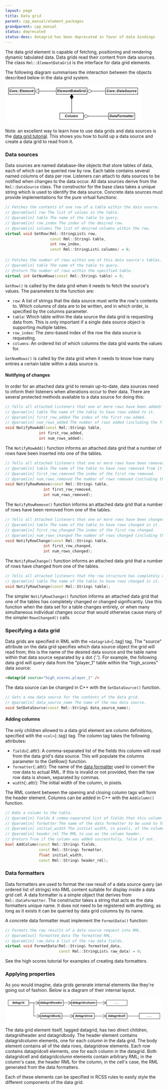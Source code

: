 ```yaml
---
layout: page
title: Data grid
parent: cpp_manual/element_packages
grandparent: cpp_manual
status: deprecated
status-desc: datagrid has been deprecated in favor of data bindings
---
```


The data grid element is capable of fetching, positioning and rendering dynamic tabulated data. Data grids read their content from data sources. The class `Rml::ElementDataGrid` is the interface for data grid elements.

The following diagram summarises the interaction between the objects described below in the data grid system.

![data_grid_1.gif](data_grid_1.gif)

Note: an excellent way to learn how to use data grids and data sources is the [data grid tutorial](../../tutorials/datagrid.html). This shows you how to build up a data source and create a data grid to read from it.

### Data sources

Data sources are named database-like objects that store tables of data, each of which can be queried row by row. Each table contains several named columns of data per row. Listeners can attach to data sources to be notified when changes to the data occur. All data sources derive from the `Rml::DataSource` class. The constructor for the base class takes a unique string which is used to identify the data source. Concrete data sources must provide implementations for the pure virtual functions:

```cpp
// Fetches the contents of one row of a table within the data source.
// @param[out] row The list of values in the table.
// @param[in] table The name of the table to query.
// @param[in] row_index The index of the desired row.
// @param[in] columns The list of desired columns within the row.
virtual void GetRow(Rml::StringList& row,
                    const Rml::String& table,
                    int row_index,
                    const Rml::StringList& columns) = 0;

// Fetches the number of rows within one of this data source's tables.
// @param[in] table The name of the table to query.
// @return The number of rows within the specified table.
virtual int GetNumRows(const Rml::String& table) = 0;
```

`GetRow()` is called by the data grid when it needs to fetch the source's values. The parameters to the function are:

* `row`: A list of strings that the data source must write the row's contents to. Which columns of data are to be written, and in which order, is specified by the columns parameter.
* `table`: Which table within the data source the data grid is requesting data from. This is only important if a single data source object is supporting multiple tables.
* `row_index`: The zero-based index of the row the data source is requesting.
* `columns`: An ordered list of which columns the data grid wants the values for. 

`GetNumRows()` is called by the data grid when it needs to know how many entries a certain table within a data source is.

#### Notifying of changes

In order for an attached data grid to remain up-to-date, data sources need to inform their listeners when alterations occur to their data. There are several protected methods available to a data source for doing this:

```cpp
// Tells all attached listeners that one or more rows have been added/ to the data source.
// @param[in] table The name of the table to have rows added to it.
// @param[in] first_row_added The index of the first row added.
// @param[in] num_rows_added The number of rows added (including the first row).
void NotifyRowAdd(const Rml::String& table,
               int first_row_added,
               int num_rows_added);
```

The `NotifyRowAdd()` function informs an attached data grid that a number of rows have been inserted into one of the tables.

```cpp
// Tells all attached listeners that one or more rows have been removed from the data source.
// @param[in] table The name of the table to have rows removed from it.
// @param[in] first_row_removed The index of the first row removed.
// @param[in] num_rows_removed The number of rows removed (including the first row).
void NotifyRowRemove(const Rml::String& table,
                 int first_row_removed,
                 int num_rows_removed);
```

The `NotifyRowRemove()` function informs an attached data grid that a number of rows have been removed from one of the tables.

```cpp
// Tells all attached listeners that one or more rows have been changed in the data source.
// @param[in] table The name of the table to have rows changed in it.
// @param[in] first_row_changed The index of the first row changed.
// @param[in] num_rows_changed The number of rows changed (including the first row).
void NotifyRowChange(const Rml::String& table,
                 int first_row_changed,
                 int num_rows_changed);
```

The `NotifyRowChange()` function informs an attached data grid that a number of rows have changed from one of the tables.

```cpp
// Tells all attached listeners that the row structure has completely changed in the data source.
// @param[in] table The name of the table to have rows changed in it.
void NotifyRowChange(const Rml::String& table);
```

The simpler `NotifyRowChange()` function informs an attached data grid that one of the tables has completely changed or changed significantly. Use this function when the data set for a table changes entirely, or when many simultaneous individual changes occur that would otherwise cause many of the simpler `RowsChanged()` calls.

### Specifying a data grid

Data grids are specified in RML with the `<datagrid>`{:.tag} tag. The "source" attribute on the data grid specifies which data source object the grid will read from; this is the name of the desired data source and the table name within that data source separated by a dot ('.'). For example, the following data grid will query data from the "player_1" table within the "high_scores" data source:

```html
<datagrid source="high_scores.player_1" />
```

The data source can be changed in C++ with the `SetDataSource()` function.

```cpp
// Sets a new data source for the contents of the data grid.
// @param[in] data_source_name The name of the new data source.
void SetDataSource(const Rml::String& data_source_name);
```

#### Adding columns

The only children allowed to a data grid element are column definitions, specified with the `<col>`{:.tag} tag. The column tag takes the following attributes:

* `fields`{:.attr}: A comma-separated list of the fields this column will read from the data grid's data source. This will populate the columns parameter to the GetRow() function.
* `formatter`{:.attr}: The name of the [data formatter](#data-formatters) used to convert the row data to actual RML. If this is invalid or not provided, then the raw row data is shown, separated by commas.
* `width`{:.attr}: The initial width of the column, in pixels. 

The RML content between the opening and closing column tags will form the header element. Columns can be added in C++ with the `AddColumn()` function.

```cpp
// Adds a column to the table.
// @param[in] fields A comma-separated list of fields that this column reads from the data source.
// @param[in] formatter The name of the data formatter to be used to format the raw column data into RML.
// @param[in] initial_width The initial width, in pixels, of the column.
// @param[in] header_rml The RML to use as the column header.
// @return True if the column was added successfully, false if not.
bool AddColumn(const Rml::String& fields,
               const Rml::String& formatter,
               float initial_width,
               const Rml::String& header_rml);
```

### Data formatters

Data formatters are used to format the raw result of a data source query (an ordered list of strings) into RML content suitable for display inside a data grid cell. A data formatter is a simple object that derives from `Rml::DataFormatter`. The constructor takes a string that acts as the data formatters unique name. It does not need to be registered with anything; as long as it exists it can be queried by data grid columns by its name.

A concrete data formatter must implement the `FormatData()` function:

```cpp
// Formats the raw results of a data source request into RML.
// @param[out] formatted_data The formatted RML.
// @param[in] raw_data A list of the raw data fields.
virtual void FormatData(Rml::String& formatted_data,
                        const Rml::StringList& raw_data) = 0;
```

See the high scores tutorial for examples of creating data formatters.

### Applying properties

As you would imagine, data grids generate internal elements like they're going out of fashion. Below is a diagram of their internal layout.

![data_grid_2.gif](data_grid_2.gif)

The data grid element itself, tagged datagrid, has two direct children, datagridheader and datagridbody. The header element contains datagridcolumn elements, one for each column in the data grid. The body element contains all of the data rows, datagridrow elements. Each row contains datagridcell elements, one for each column in the datagrid. Both datagridcell and datagridcolumn elements contain arbitrary RML; in the column's case, the header RML for the column, in the cell's case, the RML generated from the data formatters.

Each of these elements can be specified in RCSS rules to easily style the different components of the data grid. 
